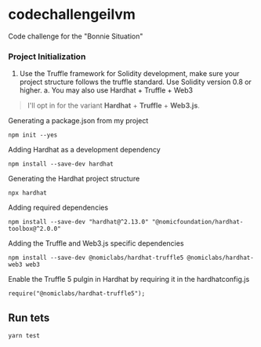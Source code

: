 # codechallengeilvm
Code challenge for the "Bonnie Situation"

### Project Initialization 
1. Use the Truffle framework for Solidity development, make sure your project
structure follows the truffle standard. Use Solidity version 0.8 or higher.
a. You may also use Hardhat + Truffle + Web3

> I'll opt in for the variant **Hardhat** + **Truffle** + **Web3.js**.

Generating a package.json from my project

`npm init --yes`

Adding Hardhat as a development dependency

`npm install --save-dev hardhat`

Generating the Hardhat project structure

`npx hardhat`

Adding required dependencies

`npm install --save-dev "hardhat@^2.13.0" "@nomicfoundation/hardhat-toolbox@^2.0.0"`

Adding the Truffle and Web3.js specific dependencies

`npm install --save-dev @nomiclabs/hardhat-truffle5 @nomiclabs/hardhat-web3 web3`

Enable the Truffle 5 pulgin in Hardhat by requiring it in the hardhatconfig.js

`require("@nomiclabs/hardhat-truffle5");`

## Run tets

`yarn test`